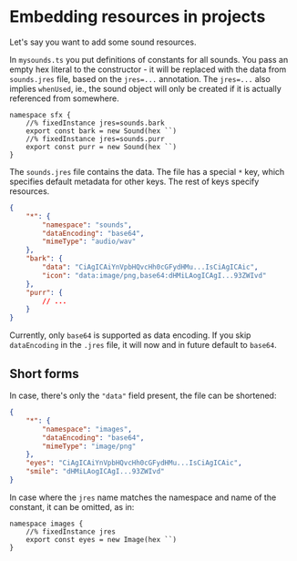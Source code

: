 # Embedding resources in projects

Let's say you want to add some sound resources.

In `mysounds.ts` you put definitions of constants for all sounds. You pass an empty
hex literal to the constructor - it will be replaced with the data from `sounds.jres`
file, based on the `jres=...` annotation. The `jres=...` also implies `whenUsed`, ie., the
sound object will only be created if it is actually referenced from somewhere.

```typescript-ignore
namespace sfx {
    //% fixedInstance jres=sounds.bark
    export const bark = new Sound(hex ``) 
    //% fixedInstance jres=sounds.purr
    export const purr = new Sound(hex ``) 
}
```

The `sounds.jres` file contains the data. The file has a special `*` key, which specifies
default metadata for other keys. The rest of keys specify resources.

```json
{
    "*": {
        "namespace": "sounds",
        "dataEncoding": "base64",
        "mimeType": "audio/wav"
    },
    "bark": {
        "data": "CiAgICAiYnVpbHQvcHh0cGFydHMu...IsCiAgICAic",
        "icon": "data:image/png,base64:dHMiLAogICAgI...93ZWIvd"
    },
    "purr": {
        // ...
    }
}
```

Currently, only `base64` is supported as data encoding. If you skip `dataEncoding` in the `.jres` file,
it will now and in future default to `base64`.


## Short forms

In case, there's only the `"data"` field present, the file can be shortened:

```json
{
    "*": {
        "namespace": "images",
        "dataEncoding": "base64",
        "mimeType": "image/png"
    },
    "eyes": "CiAgICAiYnVpbHQvcHh0cGFydHMu...IsCiAgICAic",
    "smile": "dHMiLAogICAgI...93ZWIvd"
}
```

In case where the `jres` name matches the namespace and name of the constant,
it can be omitted, as in:

```typescript-ignore
namespace images {
    //% fixedInstance jres
    export const eyes = new Image(hex ``) 
}
```
